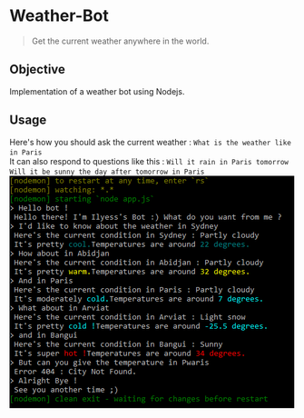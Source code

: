# Weather-Bot
> Get the current weather anywhere in the world.

## Objective
Implementation of a weather bot using Nodejs.

## Usage
Here's how you should ask the current weather : ```What is the weather like in Paris```\
It can also respond to questions like this : ```Will it rain in Paris tomorrow```\
                                             ```Will it be sunny the day after tomorrow in Paris```\
![Alt text](BotUsage.png?raw=true "Title")
